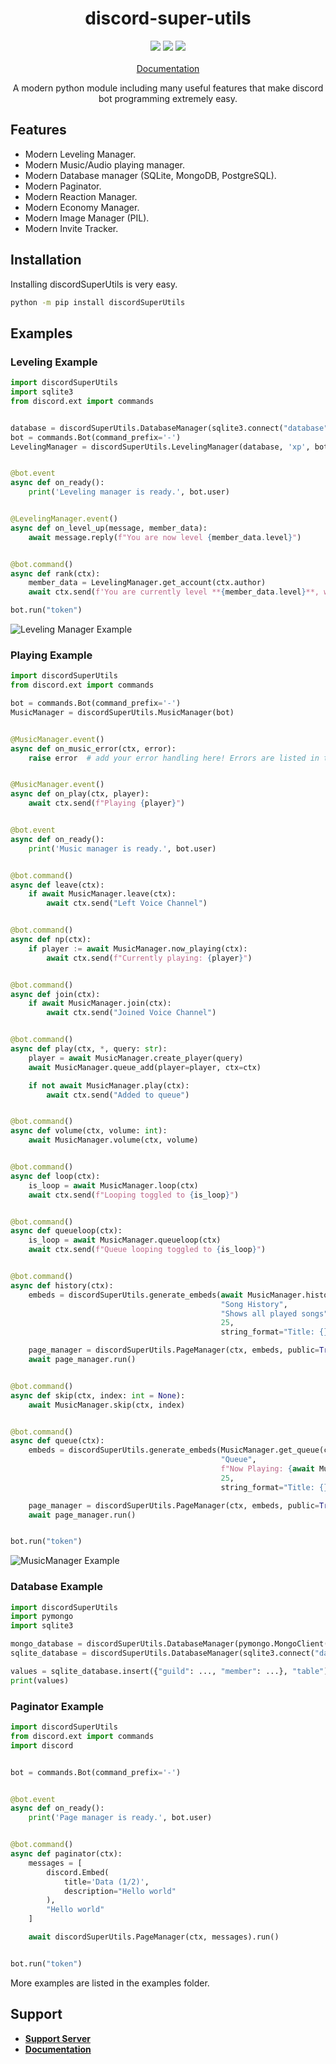 <h1 align="center">discord-super-utils</h1>

<p align="center">
  <a href="#"><img src="https://img.shields.io/codefactor/grade/github/discordsuperutils/discord-super-utils?style=flat-square" /></a>
  <a href="https://discord.gg/zhwcpTBBeC"><img src="https://img.shields.io/discord/863388828734586880?logo=discord&color=blue&style=flat-square" /></a>
  <a href="https://pepy.tech/project/discordsuperutils"><img src="https://img.shields.io/pypi/dm/discordSuperUtils?color=green&style=flat-square" /></a>
  <br></br>
  <a href="https://discord-super-utils.gitbook.io/discord-super-utils/">Documentation</a>
</p>

<p align="center">
   A modern python module including many useful features that make discord bot programming extremely easy.
</p>

Features
-------------

- Modern Leveling Manager.
- Modern Music/Audio playing manager.
- Modern Database manager (SQLite, MongoDB, PostgreSQL).
- Modern Paginator.
- Modern Reaction Manager.
- Modern Economy Manager.
- Modern Image Manager (PIL).
- Modern Invite Tracker.

Installation
--------------

Installing discordSuperUtils is very easy.

```sh
python -m pip install discordSuperUtils
```

Examples
--------------

### Leveling Example ###

```py
import discordSuperUtils
import sqlite3
from discord.ext import commands


database = discordSuperUtils.DatabaseManager(sqlite3.connect("database"))
bot = commands.Bot(command_prefix='-')
LevelingManager = discordSuperUtils.LevelingManager(database, 'xp', bot)


@bot.event
async def on_ready():
    print('Leveling manager is ready.', bot.user)


@LevelingManager.event()
async def on_level_up(message, member_data):
    await message.reply(f"You are now level {member_data.level}")


@bot.command()
async def rank(ctx):
    member_data = LevelingManager.get_account(ctx.author)
    await ctx.send(f'You are currently level **{member_data.level}**, with **{member_data.xp}** XP.')

bot.run("token")
```

![Leveling Manager Example](https://media.giphy.com/media/ey1Iv2HlYYLPy0bm9p/giphy.gif)

### Playing Example ### 

```py
import discordSuperUtils
from discord.ext import commands

bot = commands.Bot(command_prefix='-')
MusicManager = discordSuperUtils.MusicManager(bot)


@MusicManager.event()
async def on_music_error(ctx, error):
    raise error  # add your error handling here! Errors are listed in the documentation.


@MusicManager.event()
async def on_play(ctx, player):
    await ctx.send(f"Playing {player}")


@bot.event
async def on_ready():
    print('Music manager is ready.', bot.user)


@bot.command()
async def leave(ctx):
    if await MusicManager.leave(ctx):
        await ctx.send("Left Voice Channel")


@bot.command()
async def np(ctx):
    if player := await MusicManager.now_playing(ctx):
        await ctx.send(f"Currently playing: {player}")


@bot.command()
async def join(ctx):
    if await MusicManager.join(ctx):
        await ctx.send("Joined Voice Channel")


@bot.command()
async def play(ctx, *, query: str):
    player = await MusicManager.create_player(query)
    await MusicManager.queue_add(player=player, ctx=ctx)

    if not await MusicManager.play(ctx):
        await ctx.send("Added to queue")


@bot.command()
async def volume(ctx, volume: int):
    await MusicManager.volume(ctx, volume)


@bot.command()
async def loop(ctx):
    is_loop = await MusicManager.loop(ctx)
    await ctx.send(f"Looping toggled to {is_loop}")


@bot.command()
async def queueloop(ctx):
    is_loop = await MusicManager.queueloop(ctx)
    await ctx.send(f"Queue looping toggled to {is_loop}")


@bot.command()
async def history(ctx):
    embeds = discordSuperUtils.generate_embeds(await MusicManager.history(ctx),
                                               "Song History",
                                               "Shows all played songs",
                                               25,
                                               string_format="Title: {}")

    page_manager = discordSuperUtils.PageManager(ctx, embeds, public=True)
    await page_manager.run()


@bot.command()
async def skip(ctx, index: int = None):
    await MusicManager.skip(ctx, index)


@bot.command()
async def queue(ctx):
    embeds = discordSuperUtils.generate_embeds(MusicManager.get_queue(ctx),
                                               "Queue",
                                               f"Now Playing: {await MusicManager.now_playing(ctx)}",
                                               25,
                                               string_format="Title: {}")

    page_manager = discordSuperUtils.PageManager(ctx, embeds, public=True)
    await page_manager.run()


bot.run("token")
```
![MusicManager Example](https://media.giphy.com/media/SF6K0zIVHl6RCQ0Aqk/giphy.gif)

### Database Example ###

```py
import discordSuperUtils
import pymongo
import sqlite3

mongo_database = discordSuperUtils.DatabaseManager(pymongo.MongoClient("connection string")["DATABASENAME"])
sqlite_database = discordSuperUtils.DatabaseManager(sqlite3.connect("database"))

values = sqlite_database.insert({"guild": ..., "member": ...}, "table")
print(values)
```

### Paginator Example ###  

```py
import discordSuperUtils
from discord.ext import commands
import discord


bot = commands.Bot(command_prefix='-')


@bot.event
async def on_ready():
    print('Page manager is ready.', bot.user)


@bot.command()
async def paginator(ctx):
    messages = [
        discord.Embed(
            title='Data (1/2)',
            description="Hello world"
        ),
        "Hello world"
    ]

    await discordSuperUtils.PageManager(ctx, messages).run()


bot.run("token")
```

More examples are listed in the examples folder.

Support
--------------

- **[Support Server](https://discord.gg/zhwcpTBBeC)**
- **[Documentation](https://discord-super-utils.gitbook.io/discord-super-utils/)**
